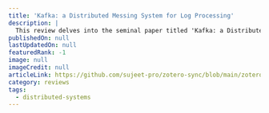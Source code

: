 ```yaml
---
title: 'Kafka: a Distributed Messing System for Log Processing'
description: |
  This review delves into the seminal paper titled 'Kafka: a Distributed Messing System for Log Processing'
publishedOn: null
lastUpdatedOn: null
featuredRank: -1
image: null
imageCredit: null
articleLink: https://github.com/sujeet-pro/zotero-sync/blob/main/zotero-attachments/research-papers/Kafka.pdf
category: reviews
tags:
  - distributed-systems
---
```

